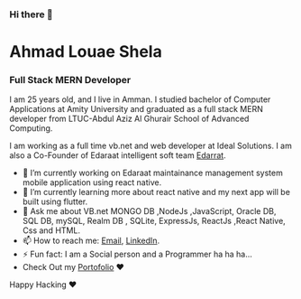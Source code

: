 ### Hi there 👋

# Ahmad Louae Shela
### Full Stack MERN Developer

I am 25 years old, and I live in Amman.
I studied bachelor of Computer Applications at Amity University and graduated as a full stack MERN developer from LTUC-Abdul Aziz Al Ghurair School of Advanced Computing.

I am working as a full time vb.net and web developer at Ideal Solutions.
I am also a Co-Founder of Edaraat intelligent soft team [Edarrat](www.edaraat.com).

- 🔭 I’m currently working on Edaraat maintainance management system mobile application using react native.
- 🌱 I’m currently learning more about react native and my next app will be built using flutter.
- 💬 Ask me about VB.net MONGO DB ,NodeJs ,JavaScript, Oracle DB, SQL DB, mySQL, Realm DB , SQLite, ExpressJs, ReactJs ,React Native, Css and HTML.
- 📫 How to reach me: [Email](ahmedsh717@gmail.com), [LinkedIn](https://www.linkedin.com/in/ahmad-shela/).
- ⚡ Fun fact: I am a Social person and a Programmer ha ha ha...
- Check Out my [Portofolio](https://ahmedshela.github.io/my-personal/) ❤️

Happy Hacking ❤️
